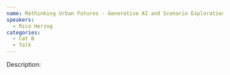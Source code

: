 ```yaml
---
name: Rethinking Urban Futures - Generative AI and Scenario Exploration in Urban Digital Twins
speakers:
  - Rico Herzog
categories:
  - Cat B
  - Talk
---
```


Description:
